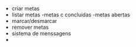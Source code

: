 - criar metas
- listar metas 
    -metas c concluidas
    -metas abertas
- marcar/desmarcar
- remover metas
- sistema de menssagens
- 